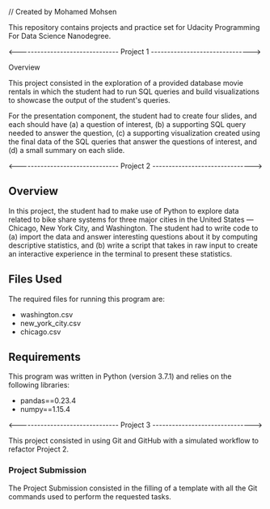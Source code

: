 <Udacity-programming-for-Data-Science-using-Python-Nanodegree>

// Created by Mohamed Mohsen

This repository contains projects and practice set for Udacity Programming For Data Science Nanodegree.

<------------------------------- Project 1 ------------------------------->

Overview

This project consisted in the exploration of a provided database movie rentals in which the student had to run SQL queries and build visualizations to showcase the output of the student's queries. 

For the presentation component, the student had to create four slides, and each should have (a) a question of interest, (b) a supporting SQL query needed to answer the question, (c) a supporting visualization created using the final data of the SQL queries that answer the questions of interest, and (d) a small summary on each slide.


<------------------------------- Project 2 ------------------------------->

## Overview

In this project, the student had to make use of Python to explore data related to bike share systems for three major cities in the United States — Chicago, New York City, and Washington. The student had to write code to (a) import the data and answer interesting questions about it by computing descriptive statistics, and (b) write a script that takes in raw input to create an interactive experience in the terminal to present these statistics.


## Files Used

The required files for running this program are: 

* washington.csv
* new_york_city.csv
* chicago.csv

## Requirements
This program was written in Python (version 3.7.1) and relies on the following libraries:

* pandas==0.23.4
* numpy==1.15.4

<------------------------------- Project 3 ------------------------------->

This project consisted in using Git and GitHub with a simulated workflow to refactor Project 2.

### Project Submission

The Project Submission consisted in the filling of a template with all the Git commands used to perform the requested tasks.



